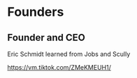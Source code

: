# Founders

## Founder and CEO

Eric Schmidt learned from Jobs and Scully

https://vm.tiktok.com/ZMeKMEUH1/
